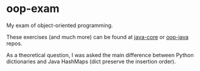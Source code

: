 # oop-exam

My exam of object-oriented programming. 

These exercises (and much more) can be found at [java-core](https://github.com/nbicocchi/java-core.git) or [oop-java](https://github.com/SaverioNapolitano/oop-java.git) repos.

As a theoretical question, I was asked the main difference between Python dictionaries and Java HashMaps (dict preserve the insertion order).
